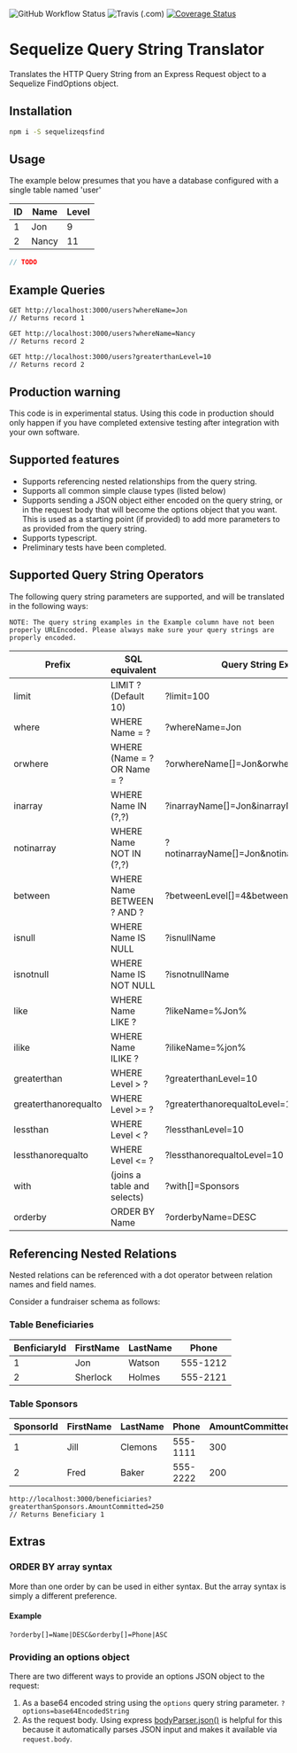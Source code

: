 ![GitHub Workflow Status](https://img.shields.io/github/workflow/status/jcwatson11/sequelizeqsfind/CI)
![Travis (.com)](https://img.shields.io/travis/com/jcwatson11/sequelizeqsfind)
[![Coverage Status](https://coveralls.io/repos/jcwatson11/sequelizeqsfind/badge.svg?branch=main)](https://coveralls.io/r/jcwatson11/sequelizeqsfind?branch=main)

# Sequelize Query String Translator

Translates the HTTP Query String from an Express Request object to a Sequelize FindOptions object.

## Installation

```bash
npm i -S sequelizeqsfind
```

## Usage

The example below presumes that you have a database configured with a single table named 'user'

ID | Name | Level
---|------|------
1 | Jon | 9
2 | Nancy | 11

```TypeScript
// TODO

```
## Example Queries
```
GET http://localhost:3000/users?whereName=Jon
// Returns record 1
```
```
GET http://localhost:3000/users?whereName=Nancy
// Returns record 2
```
```
GET http://localhost:3000/users?greaterthanLevel=10
// Returns record 2
```

## Production warning
This code is in experimental status. Using this code in production should only happen if you have completed extensive testing after integration with your own software.

## Supported features

- Supports referencing nested relationships from the query string.
- Supports all common simple clause types (listed below)
- Supports sending a JSON object either encoded on the query string, or in the request body that will become the options object that you want. This is used as a starting point (if provided) to add more parameters to as provided from the query string.
- Supports typescript.
- Preliminary tests have been completed.

## Supported Query String Operators

The following query string parameters are supported, and will be translated in the following ways:

`NOTE: The query string examples in the Example column have not been properly URLEncoded. Please always make sure your query strings are properly encoded.`

Prefix | SQL equivalent | Query String Example
-------|-------------|--------
limit | LIMIT ? (Default 10) | ?limit=100
where | WHERE Name = ? | ?whereName=Jon
orwhere | WHERE (Name = ? OR Name = ? | ?orwhereName[]=Jon&orwhereName[]=Nancy
inarray | WHERE Name IN (?,?) | ?inarrayName[]=Jon&inarrayName[]=Nancy
notinarray | WHERE Name NOT IN (?,?) | ?notinarrayName[]=Jon&notinarrayName[]=Nancy
between | WHERE Name BETWEEN ? AND ? | ?betweenLevel[]=4&betweenLevel[]=10
isnull | WHERE Name IS NULL | ?isnullName
isnotnull | WHERE Name IS NOT NULL | ?isnotnullName
like | WHERE Name LIKE ? | ?likeName=%Jon%
ilike | WHERE Name ILIKE ? | ?ilikeName=%jon%
greaterthan | WHERE Level > ? | ?greaterthanLevel=10
greaterthanorequalto | WHERE Level >= ? | ?greaterthanorequaltoLevel=10
lessthan | WHERE Level < ? | ?lessthanLevel=10
lessthanorequalto | WHERE Level <= ? | ?lessthanorequaltoLevel=10
with | (joins a table and selects) | ?with[]=Sponsors
orderby | ORDER BY Name | ?orderbyName=DESC

## Referencing Nested Relations

Nested relations can be referenced with a dot operator between relation names and field names.

Consider a fundraiser schema as follows:

### Table Beneficiaries

BenficiaryId | FirstName | LastName | Phone
-------------|-----------|----------|------
1 | Jon | Watson | 555-1212
2 | Sherlock | Holmes | 555-2121

### Table Sponsors

SponsorId | FirstName | LastName | Phone | AmountCommitted | BeneficiaryId
----------|-----------|----------|-------|-----------------|--------------
1 | Jill | Clemons | 555-1111 | 300 | 1
2 | Fred | Baker | 555-2222 | 200 | 2

```
http://localhost:3000/beneficiaries?greaterthanSponsors.AmountCommitted=250
// Returns Beneficiary 1
```

## Extras

### ORDER BY array syntax

More than one order by can be used in either syntax. But the array syntax is simply a different preference.

#### Example

`?orderby[]=Name|DESC&orderby[]=Phone|ASC`

### Providing an options object

There are two different ways to provide an options JSON object to the request:

1. As a base64 encoded string using the `options` query string parameter. `?options=base64EncodedString`
1. As the request body. Using express [bodyParser.json()](http://expressjs.com/en/resources/middleware/body-parser.html) is helpful for this because it automatically parses JSON input and makes it available via `request.body`.

